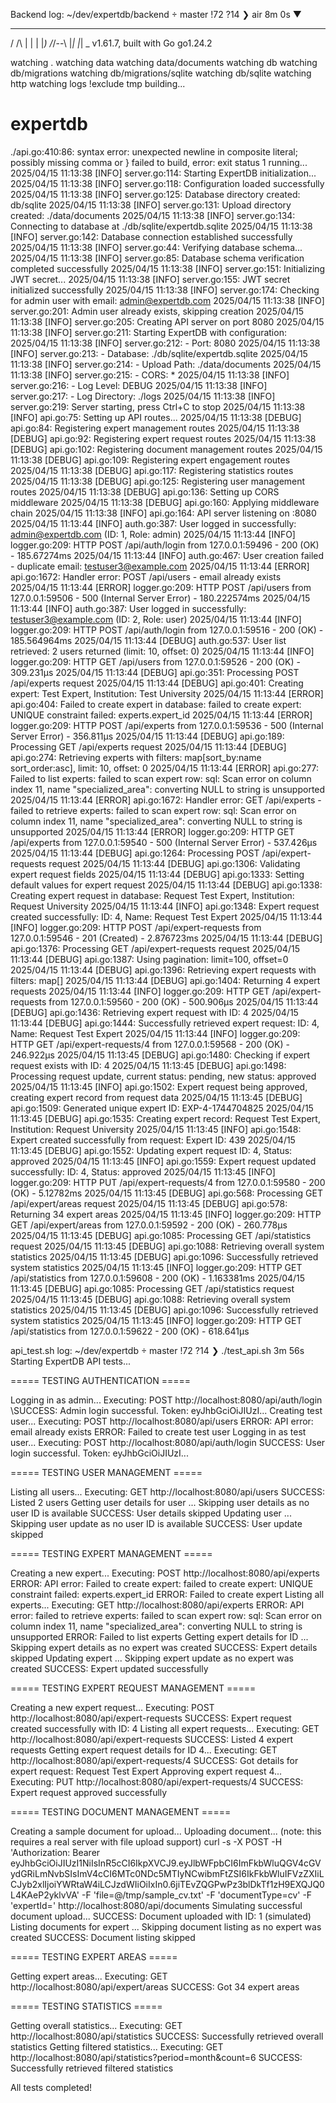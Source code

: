 Backend log:
~/dev/expertdb/backend  master !72 ?14 ❯ air                                                                                                                                         8m 0s ▼

  __    _   ___
 / /\  | | | |_)
/_/--\ |_| |_| \_ v1.61.7, built with Go go1.24.2

watching .
watching data
watching data/documents
watching db
watching db/migrations
watching db/migrations/sqlite
watching db/sqlite
watching http
watching logs
!exclude tmp
building...
# expertdb
./api.go:410:86: syntax error: unexpected newline in composite literal; possibly missing comma or }
failed to build, error: exit status 1
running...
2025/04/15 11:13:38 [INFO] server.go:114: Starting ExpertDB initialization...
2025/04/15 11:13:38 [INFO] server.go:118: Configuration loaded successfully
2025/04/15 11:13:38 [INFO] server.go:125: Database directory created: db/sqlite
2025/04/15 11:13:38 [INFO] server.go:131: Upload directory created: ./data/documents
2025/04/15 11:13:38 [INFO] server.go:134: Connecting to database at ./db/sqlite/expertdb.sqlite
2025/04/15 11:13:38 [INFO] server.go:142: Database connection established successfully
2025/04/15 11:13:38 [INFO] server.go:44: Verifying database schema...
2025/04/15 11:13:38 [INFO] server.go:85: Database schema verification completed successfully
2025/04/15 11:13:38 [INFO] server.go:151: Initializing JWT secret...
2025/04/15 11:13:38 [INFO] server.go:155: JWT secret initialized successfully
2025/04/15 11:13:38 [INFO] server.go:174: Checking for admin user with email: admin@expertdb.com
2025/04/15 11:13:38 [INFO] server.go:201: Admin user already exists, skipping creation
2025/04/15 11:13:38 [INFO] server.go:205: Creating API server on port 8080
2025/04/15 11:13:38 [INFO] server.go:211: Starting ExpertDB with configuration:
2025/04/15 11:13:38 [INFO] server.go:212: - Port: 8080
2025/04/15 11:13:38 [INFO] server.go:213: - Database: ./db/sqlite/expertdb.sqlite
2025/04/15 11:13:38 [INFO] server.go:214: - Upload Path: ./data/documents
2025/04/15 11:13:38 [INFO] server.go:215: - CORS: *
2025/04/15 11:13:38 [INFO] server.go:216: - Log Level: DEBUG
2025/04/15 11:13:38 [INFO] server.go:217: - Log Directory: ./logs
2025/04/15 11:13:38 [INFO] server.go:219: Server starting, press Ctrl+C to stop
2025/04/15 11:13:38 [INFO] api.go:75: Setting up API routes...
2025/04/15 11:13:38 [DEBUG] api.go:84: Registering expert management routes
2025/04/15 11:13:38 [DEBUG] api.go:92: Registering expert request routes
2025/04/15 11:13:38 [DEBUG] api.go:102: Registering document management routes
2025/04/15 11:13:38 [DEBUG] api.go:109: Registering expert engagement routes
2025/04/15 11:13:38 [DEBUG] api.go:117: Registering statistics routes
2025/04/15 11:13:38 [DEBUG] api.go:125: Registering user management routes
2025/04/15 11:13:38 [DEBUG] api.go:136: Setting up CORS middleware
2025/04/15 11:13:38 [DEBUG] api.go:160: Applying middleware chain
2025/04/15 11:13:38 [INFO] api.go:164: API server listening on :8080
2025/04/15 11:13:44 [INFO] auth.go:387: User logged in successfully: admin@expertdb.com (ID: 1, Role: admin)
2025/04/15 11:13:44 [INFO] logger.go:209: HTTP POST /api/auth/login from 127.0.0.1:59496 - 200 (OK) - 185.67274ms
2025/04/15 11:13:44 [INFO] auth.go:467: User creation failed - duplicate email: testuser3@example.com
2025/04/15 11:13:44 [ERROR] api.go:1672: Handler error: POST /api/users - email already exists
2025/04/15 11:13:44 [ERROR] logger.go:209: HTTP POST /api/users from 127.0.0.1:59506 - 500 (Internal Server Error) - 180.222574ms
2025/04/15 11:13:44 [INFO] auth.go:387: User logged in successfully: testuser3@example.com (ID: 2, Role: user)
2025/04/15 11:13:44 [INFO] logger.go:209: HTTP POST /api/auth/login from 127.0.0.1:59516 - 200 (OK) - 185.564964ms
2025/04/15 11:13:44 [DEBUG] auth.go:537: User list retrieved: 2 users returned (limit: 10, offset: 0)
2025/04/15 11:13:44 [INFO] logger.go:209: HTTP GET /api/users from 127.0.0.1:59526 - 200 (OK) - 309.231µs
2025/04/15 11:13:44 [DEBUG] api.go:351: Processing POST /api/experts request
2025/04/15 11:13:44 [DEBUG] api.go:401: Creating expert: Test Expert, Institution: Test University
2025/04/15 11:13:44 [ERROR] api.go:404: Failed to create expert in database: failed to create expert: UNIQUE constraint failed: experts.expert_id
2025/04/15 11:13:44 [ERROR] logger.go:209: HTTP POST /api/experts from 127.0.0.1:59536 - 500 (Internal Server Error) - 356.811µs
2025/04/15 11:13:44 [DEBUG] api.go:189: Processing GET /api/experts request
2025/04/15 11:13:44 [DEBUG] api.go:274: Retrieving experts with filters: map[sort_by:name sort_order:asc], limit: 10, offset: 0
2025/04/15 11:13:44 [ERROR] api.go:277: Failed to list experts: failed to scan expert row: sql: Scan error on column index 11, name "specialized_area": converting NULL to string is unsupported
2025/04/15 11:13:44 [ERROR] api.go:1672: Handler error: GET /api/experts - failed to retrieve experts: failed to scan expert row: sql: Scan error on column index 11, name "specialized_area": converting NULL to string is unsupported
2025/04/15 11:13:44 [ERROR] logger.go:209: HTTP GET /api/experts from 127.0.0.1:59540 - 500 (Internal Server Error) - 537.426µs
2025/04/15 11:13:44 [DEBUG] api.go:1264: Processing POST /api/expert-requests request
2025/04/15 11:13:44 [DEBUG] api.go:1306: Validating expert request fields
2025/04/15 11:13:44 [DEBUG] api.go:1333: Setting default values for expert request
2025/04/15 11:13:44 [DEBUG] api.go:1338: Creating expert request in database: Request Test Expert, Institution: Request University
2025/04/15 11:13:44 [INFO] api.go:1348: Expert request created successfully: ID: 4, Name: Request Test Expert
2025/04/15 11:13:44 [INFO] logger.go:209: HTTP POST /api/expert-requests from 127.0.0.1:59546 - 201 (Created) - 2.876723ms
2025/04/15 11:13:44 [DEBUG] api.go:1376: Processing GET /api/expert-requests request
2025/04/15 11:13:44 [DEBUG] api.go:1387: Using pagination: limit=100, offset=0
2025/04/15 11:13:44 [DEBUG] api.go:1396: Retrieving expert requests with filters: map[]
2025/04/15 11:13:44 [DEBUG] api.go:1404: Returning 4 expert requests
2025/04/15 11:13:44 [INFO] logger.go:209: HTTP GET /api/expert-requests from 127.0.0.1:59560 - 200 (OK) - 500.906µs
2025/04/15 11:13:44 [DEBUG] api.go:1436: Retrieving expert request with ID: 4
2025/04/15 11:13:44 [DEBUG] api.go:1444: Successfully retrieved expert request: ID: 4, Name: Request Test Expert
2025/04/15 11:13:44 [INFO] logger.go:209: HTTP GET /api/expert-requests/4 from 127.0.0.1:59568 - 200 (OK) - 246.922µs
2025/04/15 11:13:45 [DEBUG] api.go:1480: Checking if expert request exists with ID: 4
2025/04/15 11:13:45 [DEBUG] api.go:1498: Processing request update, current status: pending, new status: approved
2025/04/15 11:13:45 [INFO] api.go:1502: Expert request being approved, creating expert record from request data
2025/04/15 11:13:45 [DEBUG] api.go:1509: Generated unique expert ID: EXP-4-1744704825
2025/04/15 11:13:45 [DEBUG] api.go:1535: Creating expert record: Request Test Expert, Institution: Request University
2025/04/15 11:13:45 [INFO] api.go:1548: Expert created successfully from request: Expert ID: 439
2025/04/15 11:13:45 [DEBUG] api.go:1552: Updating expert request ID: 4, Status: approved
2025/04/15 11:13:45 [INFO] api.go:1559: Expert request updated successfully: ID: 4, Status: approved
2025/04/15 11:13:45 [INFO] logger.go:209: HTTP PUT /api/expert-requests/4 from 127.0.0.1:59580 - 200 (OK) - 5.12782ms
2025/04/15 11:13:45 [DEBUG] api.go:568: Processing GET /api/expert/areas request
2025/04/15 11:13:45 [DEBUG] api.go:578: Returning 34 expert areas
2025/04/15 11:13:45 [INFO] logger.go:209: HTTP GET /api/expert/areas from 127.0.0.1:59592 - 200 (OK) - 260.778µs
2025/04/15 11:13:45 [DEBUG] api.go:1085: Processing GET /api/statistics request
2025/04/15 11:13:45 [DEBUG] api.go:1088: Retrieving overall system statistics
2025/04/15 11:13:45 [DEBUG] api.go:1096: Successfully retrieved system statistics
2025/04/15 11:13:45 [INFO] logger.go:209: HTTP GET /api/statistics from 127.0.0.1:59608 - 200 (OK) - 1.163381ms
2025/04/15 11:13:45 [DEBUG] api.go:1085: Processing GET /api/statistics request
2025/04/15 11:13:45 [DEBUG] api.go:1088: Retrieving overall system statistics
2025/04/15 11:13:45 [DEBUG] api.go:1096: Successfully retrieved system statistics
2025/04/15 11:13:45 [INFO] logger.go:209: HTTP GET /api/statistics from 127.0.0.1:59622 - 200 (OK) - 618.641µs

api_test.sh log:
~/dev/expertdb  master !72 ?14 ❯ ./test_api.sh                                                                                                                                        3m 56s
Starting ExpertDB API tests...

===== TESTING AUTHENTICATION =====

Logging in as admin...
Executing: POST http://localhost:8080/api/auth/login
\SUCCESS: Admin login successful. Token: eyJhbGciOiJIUzI...
Creating test user...
Executing: POST http://localhost:8080/api/users
ERROR: API error: email already exists
ERROR: Failed to create test user
Logging in as test user...
Executing: POST http://localhost:8080/api/auth/login
SUCCESS: User login successful. Token: eyJhbGciOiJIUzI...

===== TESTING USER MANAGEMENT =====

Listing all users...
Executing: GET http://localhost:8080/api/users
SUCCESS: Listed 2 users
Getting user details for user ...
Skipping user details as no user ID is available
SUCCESS: User details skipped
Updating user ...
Skipping user update as no user ID is available
SUCCESS: User update skipped

===== TESTING EXPERT MANAGEMENT =====

Creating a new expert...
Executing: POST http://localhost:8080/api/experts
ERROR: API error: Failed to create expert: failed to create expert: UNIQUE constraint failed: experts.expert_id
ERROR: Failed to create expert
Listing all experts...
Executing: GET http://localhost:8080/api/experts
ERROR: API error: failed to retrieve experts: failed to scan expert row: sql: Scan error on column index 11, name "specialized_area": converting NULL to string is unsupported
ERROR: Failed to list experts
Getting expert details for ID ...
Skipping expert details as no expert was created
SUCCESS: Expert details skipped
Updating expert ...
Skipping expert update as no expert was created
SUCCESS: Expert updated successfully

===== TESTING EXPERT REQUEST MANAGEMENT =====

Creating a new expert request...
Executing: POST http://localhost:8080/api/expert-requests
SUCCESS: Expert request created successfully with ID: 4
Listing all expert requests...
Executing: GET http://localhost:8080/api/expert-requests
SUCCESS: Listed 4 expert requests
Getting expert request details for ID 4...
Executing: GET http://localhost:8080/api/expert-requests/4
SUCCESS: Got details for expert request: Request Test Expert
Approving expert request 4...
Executing: PUT http://localhost:8080/api/expert-requests/4
SUCCESS: Expert request approved successfully

===== TESTING DOCUMENT MANAGEMENT =====

Creating a sample document for upload...
Uploading document... (note: this requires a real server with file upload support)
curl -s -X POST -H 'Authorization: Bearer eyJhbGciOiJIUzI1NiIsInR5cCI6IkpXVCJ9.eyJlbWFpbCI6ImFkbWluQGV4cGVydGRiLmNvbSIsImV4cCI6MTc0NDc5MTIyNCwibmFtZSI6IkFkbWluIFVzZXIiLCJyb2xlIjoiYWRtaW4iLCJzdWIiOiIxIn0.6jiTEvZQGPwPz3blDkTf1zH9EXQJQ0L4KAeP2yklvVA' -F 'file=@/tmp/sample_cv.txt' -F 'documentType=cv' -F 'expertId=' http://localhost:8080/api/documents
Simulating successful document upload...
SUCCESS: Document uploaded with ID: 1 (simulated)
Listing documents for expert ...
Skipping document listing as no expert was created
SUCCESS: Document listing skipped

===== TESTING EXPERT AREAS =====

Getting expert areas...
Executing: GET http://localhost:8080/api/expert/areas
SUCCESS: Got 34 expert areas

===== TESTING STATISTICS =====

Getting overall statistics...
Executing: GET http://localhost:8080/api/statistics
SUCCESS: Successfully retrieved overall statistics
Getting filtered statistics...
Executing: GET http://localhost:8080/api/statistics?period=month&count=6
SUCCESS: Successfully retrieved filtered statistics

All tests completed!
